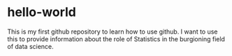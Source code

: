 # hello-world
This is my first github repository to learn how to use github. 
I want to use this to provide information about the role of Statistics in the burgioning field of data science. 
